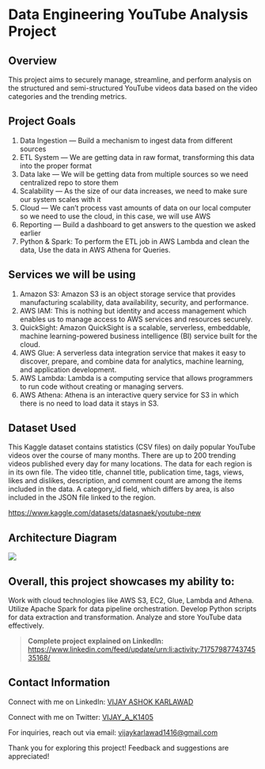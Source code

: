 # Data Engineering YouTube Analysis Project

## Overview

This project aims to securely manage, streamline, and perform analysis on the structured and semi-structured YouTube videos data based on the video categories and the trending metrics.

## Project Goals
1. Data Ingestion — Build a mechanism to ingest data from different sources
2. ETL System — We are getting data in raw format, transforming this data into the proper format
3. Data lake — We will be getting data from multiple sources so we need centralized repo to store them
4. Scalability — As the size of our data increases, we need to make sure our system scales with it
5. Cloud — We can’t process vast amounts of data on our local computer so we need to use the cloud, in this case, we will use AWS
6. Reporting — Build a dashboard to get answers to the question we asked earlier
7. Python & Spark: To perform the ETL job in  AWS Lambda and clean the data, Use the data in AWS Athena for Queries.

## Services we will be using
1. Amazon S3: Amazon S3 is an object storage service that provides manufacturing scalability, data availability, security, and performance.
2. AWS IAM: This is nothing but identity and access management which enables us to manage access to AWS services and resources securely.
3. QuickSight: Amazon QuickSight is a scalable, serverless, embeddable, machine learning-powered business intelligence (BI) service built for the cloud.
4. AWS Glue: A serverless data integration service that makes it easy to discover, prepare, and combine data for analytics, machine learning, and application development.
5. AWS Lambda: Lambda is a computing service that allows programmers to run code without creating or managing servers.
6. AWS Athena: Athena is an interactive query service for S3 in which there is no need to load data it stays in S3.

## Dataset Used
This Kaggle dataset contains statistics (CSV files) on daily popular YouTube videos over the course of many months. There are up to 200 trending videos published every day for many locations. The data for each region is in its own file. The video title, channel title, publication time, tags, views, likes and dislikes, description, and comment count are among the items included in the data. A category_id field, which differs by area, is also included in the JSON file linked to the region.

https://www.kaggle.com/datasets/datasnaek/youtube-new

## Architecture Diagram

<img src="architecture.jpeg">

## Overall, this project showcases my ability to:

Work with cloud technologies like AWS S3, EC2, Glue, Lambda and Athena.
Utilize Apache Spark for data pipeline orchestration.
Develop Python scripts for data extraction and transformation.
Analyze and store YouTube data effectively.

> **Complete project explained on LinkedIn:** https://www.linkedin.com/feed/update/urn:li:activity:7175798774374535168/

 ## Contact Information

Connect with me on LinkedIn: [VIJAY ASHOK KARLAWAD](https://www.linkedin.com/in/vijayashokkarlawad/)

Connect with me on Twitter: [VIJAY_A_K1405](https://twitter.com/VIJAY_A_K1405)

For inquiries, reach out via email: vijaykarlawad1416@gmail.com

Thank you for exploring this project! 
Feedback and suggestions are appreciated!

